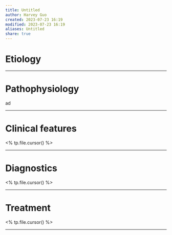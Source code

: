 ```yaml
---
title: Untitled
author: Harvey Guo
created: 2023-07-23 16:19
modified: 2023-07-23 16:19
aliases: Untitled
share: true
---
```

# Etiology


---
# Pathophysiology
ad

---
# Clinical features
<% tp.file.cursor() %>

---
# Diagnostics
<% tp.file.cursor() %>

---
# Treatment
<% tp.file.cursor() %>

---
